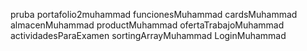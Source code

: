 pruba
portafolio2muhammad
funcionesMuhammad
cardsMuhammad
almacenMuhammad
productMuhammad
ofertaTrabajoMuhammad
actividadesParaExamen
sortingArrayMuhammad
LoginMuhammad
